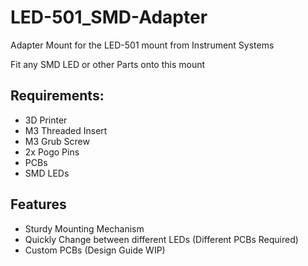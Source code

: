 # LED-501_SMD-Adapter
Adapter Mount for the LED-501 mount from Instrument Systems  

Fit any SMD LED or other Parts onto this mount

## Requirements:
- 3D Printer
- M3 Threaded Insert
- M3 Grub Screw
- 2x Pogo Pins
- PCBs
- SMD LEDs

## Features
- Sturdy Mounting Mechanism
- Quickly Change between different LEDs (Different PCBs Required)
- Custom PCBs (Design Guide WIP)
